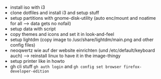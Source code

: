 - install iso with i3
- clone dotfiles and install i3 and setup stuff
- setup partitions with gnome-disk-utility (auto enc/mount and noatime for all --> data gets no nofail)
- setup data with script
- copy themes and icons and set it in look-and-feel
- setup lightdm (copy image to /usr/share/lightdm/main.png and other config files)
- neoqwertz wie auf der website einrichten (und /etc/default/keyboard auch) --> reinstall linux to have it in the image-thingy
- setup printer like in howto
- gh cli stuff `gh auth login` and `gh config set browser firefox-developer-edition`
